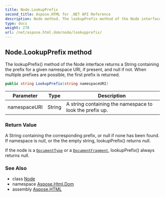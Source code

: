 ```yaml
---
title: Node.LookupPrefix
second_title: Aspose.HTML for .NET API Reference
description: Node method. The lookupPrefix method of the Node interface returns a String containing the prefix for a given namespace URI if present and null if not. When multiple prefixes are possible the first prefix is returned
type: docs
weight: 270
url: /net/aspose.html.dom/node/lookupprefix/
---
```

## Node.LookupPrefix method

The lookupPrefix() method of the Node interface returns a String containing the prefix for a given namespace URI, if present, and null if not. When multiple prefixes are possible, the first prefix is returned.

```csharp
public string LookupPrefix(string namespaceURI)
```

| Parameter | Type | Description |
| --- | --- | --- |
| namespaceURI | String | A string containing the namespace to look the prefix up. |

### Return Value

A String containing the corresponding prefix, or null if none has been found. If namespace is null, or the the empty string, lookupPrefix() returns null.

If the node is a [`DocumentType`](../../documenttype/) or a [`DocumentFragment`](../../documentfragment/), lookupPrefix() always returns null.

### See Also

* class [Node](../)
* namespace [Aspose.Html.Dom](../../../aspose.html.dom/)
* assembly [Aspose.HTML](../../../)
